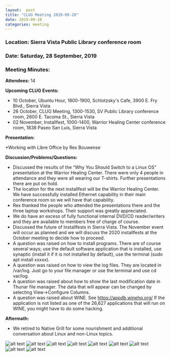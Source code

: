 ```yaml
---
layout:  post
title: "CLUG Meeting 2019-09-28"
date: 2019-09-28
categories: meeting
---
```


### Location: Sierra Vista Public Library conference room

### Date: Saturday, 28 September, 2019

### Meeting Minutes:

**Attendees:** 14

**Upcoming CLUG Events:**

 * 10 October, Ubuntu Hour, 1800-1900, Schlotzsky's Cafe, 3900 E. Fry Blvd., Sierra Vista
 * 26 October, CLUG Meeting, 1300-1530, SV Public Library conference room, 2600 E. Tacoma St., Sierra Vista
 * 02 November, Installfest, 1000-1400, Warrior Healing Center conference room, 1838 Paseo San Luis, Sierra Vista

**Presentation:**

 *Working with Libre Office by Rex Bouwense

**Discussion/Problems/Questions:**

 * Discussed the results of the “Why You Should Switch to a Linux OS” presentation at the Warrior Healing Center.  There were only 4 people in attendance and they were all wearing our T-shirts.  Further presentations there are put on hold.
 * The location for the next installfest will be the Warrior Healing Center.  We have successfully installed Ethernet capability in their main conference room so we will have that capability.
 * Rex thanked the people who attended the presentations there and the three laptop workshops.  Their support was greatly appreciated.
 * We do have an excess of fully functional internal DVD/CD reader/writers and they are available to members free of charge of course.
 * Discussed the future of Installfests in Sierra Vista.  The November event will occur as planned and we will discuss the 2020 installfests at the October meeting to decide how to proceed.
 * A question was raised on how to  install programs.  There are of course several ways; use the default software application that is installed, use synaptic (install it  if it is not installed by default), use the terminal (sudo apt install xxxxx).
 * A question was raised on how to view the log files.  They are located in /var/log.  Just go to your file manager or use the terminal and use cd var/log.
 * A question was raised about how to show the last modification date in Thunar file manager. The data that will appear can be changed by selecting View→Configure Columns.
 * A question was raised about WINE.  See https://appdb.winehq.org/ If the application is not listed as one of the 26,627 applications that will run on WINE, you might have to do some hacking.

**Aftermath:**

 * We retired to Native Grill for some nourishment and additional conversation about Linux and non-Linux topics.

![alt text](https://raw.githubusercontent.com/CochiseLinuxUsersGroup/CochiseLinuxUsersGroup.github.io/master/images/rsz_clug_mtg_2019-09-28_5.jpg)
![alt text](https://raw.githubusercontent.com/CochiseLinuxUsersGroup/CochiseLinuxUsersGroup.github.io/master/images/rsz_clug_mtg_2019-09-28_1.jpg)
![alt text](https://raw.githubusercontent.com/CochiseLinuxUsersGroup/CochiseLinuxUsersGroup.github.io/master/images/rsz_clug_mtg_2019-09-28_3.jpg)
![alt text](https://raw.githubusercontent.com/CochiseLinuxUsersGroup/CochiseLinuxUsersGroup.github.io/master/images/rsz_clug_mtg_2019-09-28_4.jpg)
![alt text](https://raw.githubusercontent.com/CochiseLinuxUsersGroup/CochiseLinuxUsersGroup.github.io/master/images/rsz_clug_mtg_2019-09-28_6.jpg)
![alt text](https://raw.githubusercontent.com/CochiseLinuxUsersGroup/CochiseLinuxUsersGroup.github.io/master/images/rsz_clug_mtg_2019-09-28_7.jpg)
![alt text](https://raw.githubusercontent.com/CochiseLinuxUsersGroup/CochiseLinuxUsersGroup.github.io/master/images/rsz_clug_mtg_2019-09-28_8.jpg)
![alt text](https://raw.githubusercontent.com/CochiseLinuxUsersGroup/CochiseLinuxUsersGroup.github.io/master/images/rsz_clug_at_native_grill_2019-09-28_1.jpg)
![alt text](https://raw.githubusercontent.com/CochiseLinuxUsersGroup/CochiseLinuxUsersGroup.github.io/master/images/rsz_clug_at_native_grill_2019-09-28_3.jpg)

